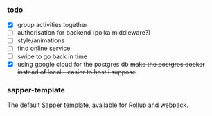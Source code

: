 ### todo

- [x] group activities together
- [ ] authorisation for backend (polka middleware?)
- [ ] style/animations
- [ ] find online service
- [ ] swipe to go back in time
- [x] using google cloud for the postgres db ~~make the postgres docker instead of local - easier to host i suppose~~

### sapper-template

The default [Sapper](https://github.com/sveltejs/sapper) template, available for Rollup and webpack.
